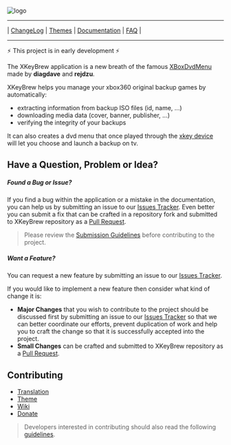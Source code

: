 [themes]: https://github.com/Badisi/xkeybrew/wiki
[documentation]: https://github.com/Badisi/xkeybrew/wiki
[faq]: https://github.com/Badisi/xkeybrew/wiki
[github]: https://github.com/Badisi/xkeybrew
[issues]: https://github.com/Badisi/xkeybrew/issues
[pulls]: https://github.com/Badisi/xkeybrew/pulls
[xboxdvdmenu]: https://code.google.com/p/xkey-brew/
[xk3y]: http://xk3y.com/

![logo](https://bytebucket.org/Badisi/xkeybrew/wiki/images/xkeybrew.png)

- - -

| [ChangeLog](CHANGELOG.md) | [Themes](themes) | [Documentation](documentation) | [FAQ](faq) |

- - -

:zap: This project is in early development :zap: 

The XKeyBrew application is a new breath of the famous [XBoxDvdMenu](xboxdvdmenu) made by **diagdave** and **rejdzu**.

XKeyBrew helps you manage your xbox360 original backup games by automatically:  

* extracting information from backup ISO files (id, name, ...)
* downloading media data (cover, banner, publisher, ...)
* verifying the integrity of your backups

It can also creates a dvd menu that once played through the [xkey device](xk3y) will let you choose and launch a backup on tv.

## <a name="reports">Have a Question, Problem or Idea?</a>

##### Found a Bug or Issue?

If you find a bug within the application or a mistake in the documentation, you can help us by
submitting an issue to our [Issues Tracker][issues]. Even better you can submit a fix that can
be crafted in a repository fork and submitted to XKeyBrew repository as a [Pull Request](pulls).

> Please review the [Submission Guidelines](submit) before contributing to the project.

##### Want a Feature?

You can request a new feature by submitting an issue to our [Issues Tracker][issues].

If you would like to implement a new feature then consider what kind of change it is:

* **Major Changes** that you wish to contribute to the project should be discussed first by
submitting an issue to our [Issues Tracker][issues] so that we can better coordinate our efforts,
prevent duplication of work and help you to craft the change so that it is successfully accepted
into the project.
* **Small Changes** can be crafted and submitted to XKeyBrew repository as a [Pull Request](pulls).


## <a name="contributing">Contributing</a>

- [Translation](docs/guides/CONTRIBUTING.md#translation)
- [Theme](docs/guides/CONTRIBUTING.md#theme)
- [Wiki](docs/guides/CONTRIBUTING.md#wiki)
- [Donate](docs/guides/CONTRIBUTING.md#donate)

> Developers interested in contributing should also read the following [guidelines](docs/guides/CODING.md).
